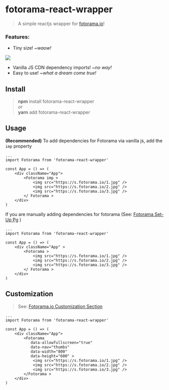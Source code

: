 # fotorama-react-wrapper

> A simple reactjs wrapper for [fotorama.io](http://fotorama.io/)!

### Features:

- Tiny size! _~waow!_

<img src="https://ucarecdn.com/b0195d14-8b84-426d-a91f-d398c1839392/soSmol.png">

- Vanilla JS CDN dependency imports! _~no way!_
- Easy to use! _~what a dream come true!_

## Install

> **npm** install fotorama-react-wrapper  
> _or_  
> **yarn** add fotorama-react-wrapper

## Usage

**(Recommended)** To add dependencies for Fotorama via vanilla js, add the `imp` property

```JSX
...
import Fotorama from 'fotorama-react-wrapper'

const App = () => (
	<div className="App">
		<Fotorama imp >
			<img src="https://s.fotorama.io/1.jpg" />
			<img src="https://s.fotorama.io/2.jpg" />
			<img src="https://s.fotorama.io/3.jpg" />
		</ Fotorama >
	</div>
)
```

If you are manually adding dependencies for fotorama (See: [Fotorama Set-Up Pg](http://fotorama.io/#set-up) )

```JSX
...
import Fotorama from 'fotorama-react-wrapper'

const App = () => (
	<div className="App" >
		<Fotorama >
			<img src="https://s.fotorama.io/1.jpg" />
			<img src="https://s.fotorama.io/2.jpg" />
			<img src="https://s.fotorama.io/3.jpg" />
		</ Fotorama >
	</div>
)
```

## Customization

> See: [Fotorama.io Customization Section](http://fotorama.io/customize/)

```JSX
...
import Fotorama from 'fotorama-react-wrapper'

const App = () => (
	<div className="App">
		<Fotorama
		   data-allowfullscreen="true"
		   data-nav="thumbs"
		   data-width="800"
		   data-height="600" >
			<img src="https://s.fotorama.io/1.jpg" />
			<img src="https://s.fotorama.io/2.jpg" />
			<img src="https://s.fotorama.io/3.jpg" />
		</Fotorama >
	</div>
)
```

